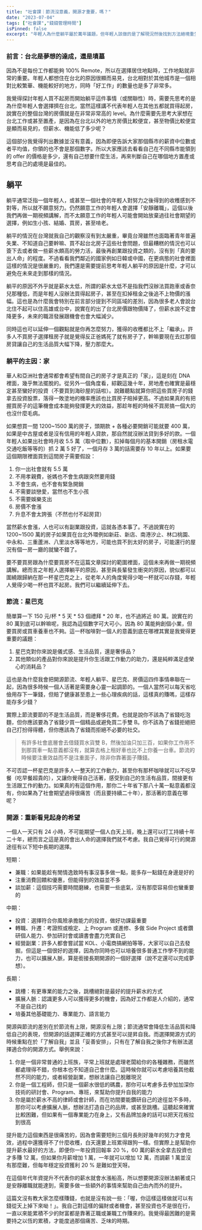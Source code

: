 ```yaml
---
title: "社會課｜節流沒意義，開源才重要，嗎？"
date: "2023-07-04"
tags: ["社會課","錢錢管理時間"]
isPinned: false
excerpt: "年輕人為什麼躺平屬於萬年議題，但年輕人該做的是了解現況然後找到方法絕境重生"
---
```


### 前言：台北是夢想的達成，還是墳墓
因為不是每份工作都能夠 100% Remote，所以在選擇居住地點時，工作地點就非常的重要。年輕人都想住在台北的原因很顯而易見，台北相對於其他城市是一個相對比較繁華、機能較好的地方，同時「好工作」的數量也是多了非常多。

我覺得探討年輕人買不起房而開始躺平這件事情（或關聯性）時，需要先思考的是為什麼年輕人會選擇擠在台北，當然這樣講不代表年輕人在其他五都就買得起房，說實在的整個台灣的房價就是在非常非常高的 level。為什麼需要先思考大家想在台北工作或甚至置產，是因為在台北以外的地方房價比較便宜，甚至物價比較便宜是顯而易見的，但薪水、機能低了多少呢？

這個部分我覺得列出數據並沒有意義，因為即便告訴大家那個縣市的薪資中位數或者平均值，你領的也不會是那個數字。所以大家應該去看看自己在不同縣市能領到的 offer 的價格是多少，還有自己想要什麼生活，再來判斷自己在哪個地方置產或思考自己的處境是最佳的。

## 躺平
躺平通常泛指一個年輕人，或甚至一個社會的年輕人對努力之後得到的收穫感到不對等，所以就不願意努力。仍然願意工作的年輕人會選擇「安靜離職」，這個以後我們再做一期視頻講解，而不太願意工作的年輕人可能會開始放棄過往社會期望的選擇，例如生小孩、結婚、買房，甚至啃老。

躺平的情況在台灣就我自己的觀察沒有到太嚴重，畢竟台灣雖然也面臨著青年普遍失業、不知道自己要幹嘛、買不起台北房子這些社會問題，但最糟糕的情況也可以簽下去或者做一些薪水頗高的勞力活，最後再創業跟投資之類的，沒有到「真的要出人命」的程度。不過看看我們鄰近的國家例如日韓或中國，在更病態的社會裡面這樣的情況是很嚴重的，我們還是需要提前思考年輕人躺平的原因是什麼，才可以避免在未來走到那樣的情況。

躺平的原因不外乎就是薪水太低，所謂的薪水太低不是指我們沒辦法買跑車或香奈兒那種低，而是年輕人沒辦法買得起房子，甚至在扣掉租金之後追不上物價的漲幅。這也是為什麼我會特別在前言部分提到不同區域的差別，因為很多老人會說台北住不起可以住高雄或台中，說實在的出了台北房價跟物價降了，但薪水說不定會降更多，未來的職涯發展跟機會也會大幅減少。

同時這也可以延伸一個觀點就是你再怎麼努力，獲得的收穫都比不上「繼承」。許多人不買房子選擇租房子就是覺得反正爸媽死了就有房子了，幹嘛要現在去扛那個房貸讓自己的生活品質大幅下降，壓力那麼大。


### 躺平的主因：家
華人和亞洲社會通常都會希望有間自己的房子才是真正的「家」，這是刻在 DNA 裡面，幾乎無法擺脫的。從另外一個角度看，綜觀這幾十年，房地產也確實是最穩定甚至蠻好的投資（不要買到海砂屋的話啦）。說難聽點就算你把這些買房子的錢拿去投資股票，落得一敗塗地的機率應該也比買房子賠掉更高。不過如果真的有把握買房子的這筆機會成本能夠發揮更大的效益，那趁年輕的時候不買房搞一個大的也沒什麼毛病。

如果想買一間 1200~1500 萬的房子，頭期款 + 各種必要開銷可能就要 400 萬，如果是中古屋或者是沒有信用的年輕人貸款，那自然就沒辦法貸到多好的款。一個年輕人如果出社會時月收 5.5 萬（取中位數），扣掉每個月的基本開銷（房租水電交通吃飯等等的）抓 2 萬 5 好了，一個月存 3 萬的話需要存 10 年以上。如果要這個期限裡面買到這間房子需要假設：

1. 你一出社會就有 5.5 萬
1. 不用孝親費，爸媽也不會生病跟突然要用錢
1. 不會生病，也不會有緊急開銷
1. 不需要談戀愛，當然也不生小孩
1. 不需要娛樂支出
1. 房價不會漲
1. 升息不會太誇張（不然也付不起房貸）

當然薪水會漲，人也可以有副業跟投資，這就各憑本事了。不過說實在的 1200~1500 萬的房子如果買在台北外環例如新莊、新店、南港汐止、林口桃園、中永和、三重蘆洲、八里淡水等等地方，可能也買不到太好的房子，可能還行的屋況有個一房一廳的就蠻不錯了。

要不要買房跟為什麼要買房不在這篇文章探討的範圍裡面，這個未來再做一期視頻講解。總而言之年輕人選擇躺平的原因，甚至與長輩發生衝突的原因，貌似都可以圍繞跟歸納在那一杯星巴克之上，從老年人的角度覺得少喝一杯就可以存錢，年輕人覺得少喝一杯也買不起房。我們可以繼續延伸下去。

### 節流：星巴克
簡單算一下 150 元/杯 * 5 天 * 53 個禮拜 * 20 年，也不過將近 80 萬。說實在的 80 萬到底可以幹嘛呢，我認為這個數字可大可小，因為 80 萬能夠創個小業，但要買房或買車養車也不夠。這一杯咖啡對一個人的意義到底在哪裡其實是我覺得更重要的議題：

1. 星巴克對你來說是儀式感、生活品質，還是奢侈品？
1. 其他類似的產品對你來說是提升你生活跟工作動力的助力，還是純粹滿足虛榮心的消耗品？

這也是為什麼我會把開源節流、年輕人躺平、星巴克、房價這四件事情串聯在一起，因為很多時候一個人活著是需要身心靈一起調節的。一個人當然可以每天省吃儉用存下一筆錢，但賠了健康甚至患上一些心理疾病的話，這樣真的賺嗎，這樣存能存多少錢？

實際上節流要節的不是生活品質，而是奢侈花費。也就是說你不該為了省錢吃泡麵，但你應該要為了省錢少買一個精品或避免買二手雙 B。你不該為了省錢拒絕把自己打扮得得體，但你應該為了省錢而拒絕不必要的社交。

> 有許多社會底層會去借錢買水貨雙 B，然後加油只加三百，如果你工作用不到那買車一點意義都沒有，就算去格上租好車也比不上你養一台車。節流的時候要注重效益而不是注重面子，除非你靠著面子賺錢。

不可否認一杯星巴克是許多人一整天的工作動力，甚至你有那杯咖啡就可以不吃早餐（吃早餐超貴的），又讓你覺得自己活著，感受到自己的生活有品質，間接更有生活跟工作的動力。如果真的有這個作用，那你二十年省下那八十萬一點意義都沒有，你如果為了社會期望過得很痛苦（而且要持續二十年），那活著的意義在哪呢？

### 開源：重新看見起身的希望
一個人一天只有 24 小時，不可能期望一個人白天上班，晚上還可以打工持續十年二十年，總而言之這是真的會出人命的選擇我們就不考慮。我自己覺得可行的開源途徑有以下短中長期的選擇。

短期：

- 兼職：如果能趁有閒情逸致時有事沒事多做一點，能多存一點錢在身邊是好的
- 注重消費回饋和優惠，但能得到的效益並不多
- 談加薪：這個技巧需要時間磨練，也需要一些底氣，沒有那麼容易但也蠻重要的

中期：

- 投資：選擇符合你風險承擔能力的投資，做好功課最重要
- 轉職、升遷：考證照或檢定、上 Program 或進修、多做 Side Project 或者鑽研個人能力、參加研討會或讀書會盡力充實自己
- 經營副業：許多人都會嘗試當 KOL、小電商搞網拍等等，大家可以自己去發掘，但這是一個很好的選擇，因為你同時也可以培養很多普通工作學不到的能力，也可以擴展人脈，算是銜接長期開源的一個好選擇（說不定還可以完成夢想）。

長期：

- 跳槽：有更專業的能力之後，跳槽絕對是最好的提升薪水的方式
- 擴展人脈：認識更多人可以獲得更多的機會，因為好工作都是人介紹的，通常不是自己找的
- 培養其他基礎能力、專業能力、語言能力

開源與節流的差別在於節流有上限，開源沒有上限；節流通常會降低生活品質和降低自己的表現，但開源的話選擇正確的方式甚至可以提昇自我。而選擇開源方式的時候重點在於「了解自我」並且「妥善安排」，只有在了解自我之後你才有辦法選擇適合你的開源方式。舉例來說：

1. 你是一個非常普通的上班族，平常上班就是處理老闆給你的各種雜務，而雖然都處理得不錯，你根本也不知道自己會什麼。這時候你就可以考慮培養其他截然不同的能力，或者經營副業，想辦法讓自己脫離現況
1. 你是一個工程師，但只是一個薪水很低的碼農，那你可以考慮多去參加加深你技術的研討會、Program、專班，來幫助你提升自我的能力
1. 你是屬於薪水不高的律師或會計師，而在坊間要能鑽研自己的途徑並不多時，那你可以考慮擴展人脈，想辦法打造自己的品牌，或甚至跳槽。這聽起來確實比較困難，但如果有一個專業能力在身上，又有品牌加身的話可以把天花板拉到很高

提升能力這個東西是很痛苦的，因為會需要短則三個月長則好幾年的努力才會見效，過程中還獲得不了什麼收穫，白天還要上班累得跟狗一樣。但實際上是幫助你提升薪水最好的方法，即便你一年投資回報率 20 %，60 萬的薪水全拿去投資也才多賺 12 萬，但如果你月薪增加 1 萬，一年就可以增加 12 萬，而調薪 1 萬並沒有那麼難，但每年穩定投資獲利 20 % 是難如登天呀。

在這個年代年資提升不代表你的薪水就會水漲船高，所以想要開源沒辦法躺著或只是安靜離職就能達到，需要多做一些額外的事情來幫助自己由內而外的提升。

這篇文沒有教大家怎麼樣賺錢，也就是沒有說一些：「喔，你這樣這樣做就可以有錢從天上掉下來呦！」。我自己對這樣的偏財或者機會，甚至投資也不是很在行，一直以來能累積不少的財富都是靠著正職或兼職工作賺來的。我覺得最困難的是需要持之以恆的累積，才能度過那個痛苦、乏味的時期。
